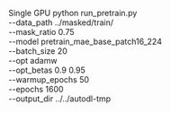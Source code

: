 Single GPU
python run_pretrain.py \
        --data_path ../masked/train/ \
        --mask_ratio 0.75 \
        --model pretrain_mae_base_patch16_224 \
        --batch_size 20 \
        --opt adamw \
        --opt_betas 0.9 0.95 \
        --warmup_epochs 50 \
        --epochs 1600 \
        --output_dir ../../autodl-tmp
